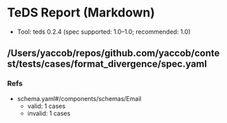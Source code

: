 # TeDS Report (Markdown)

- Tool: teds 0.2.4 (spec supported: 1.0–1.0; recommended: 1.0)

## /Users/yaccob/repos/github.com/yaccob/contest/tests/cases/format_divergence/spec.yaml




### Refs

- schema.yaml#/components/schemas/Email
  - valid: 1 cases
  - invalid: 1 cases

